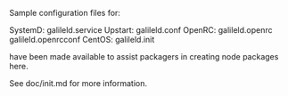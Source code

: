 Sample configuration files for:

SystemD: galileld.service
Upstart: galileld.conf
OpenRC:  galileld.openrc
         galileld.openrcconf
CentOS:  galileld.init

have been made available to assist packagers in creating node packages here.

See doc/init.md for more information.
